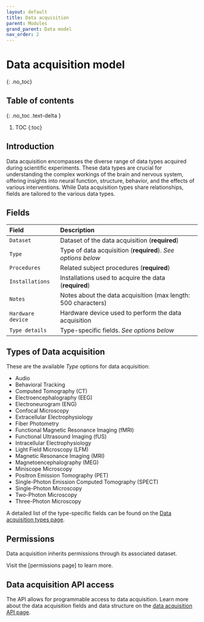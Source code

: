 ```yaml
---
layout: default
title: Data acquisition
parent: Modules
grand_parent: Data model
nav_order: 2
---
```


# Data acquisition model
{: .no_toc}

## Table of contents
{: .no_toc .text-delta }

1. TOC
{:toc}

## Introduction

Data acquisition encompasses the diverse range of data types acquired during scientific experiments. These data types are crucial for understanding the complex workings of the brain and nervous system, offering insights into neural function, structure, behavior, and the effects of various interventions. While Data acquisition types share relationships, fields are tailored to the various data types.

## Fields

| Field | Description |
|:------|:------------|
| `Dataset` | Dataset of the data acquisition (**required**) |
| `Type` | Type of data acquisition (**required**). *See options below* |
| `Procedures` | Related subject procedures (**required**) |
| `Installations` | Installations used to acquire the data (**required**) |
| `Notes` | Notes about the data acquisition (max length: 500 characters) |
| `Hardware device` | Hardware device used to perform the data acquisition |
| `Type details` | Type-specific fields. *See options below* |

## Types of Data acquisition

These are the available *Type* options for data acquisition:

- Audio
- Behavioral Tracking
- Computed Tomography (CT)
- Electroencephalography (EEG)
- Electroneurogram (ENG)
- Confocal Microscopy
- Extracellular Electrophysiology
- Fiber Photometry
- Functional Magnetic Resonance Imaging (fMRI)
- Functional Ultrasound Imaging (fUS)
- Intracellular Electrophysiology
- Light Field Microscopy (LFM)
- Magnetic Resonance Imaging (MRI)
- Magnetoencephalography (MEG)
- Miniscope Microscopy
- Positron Emission Tomography (PET)
- Single-Photon Emission Computed Tomography (SPECT)
- Single-Photon Microscopy
- Two-Photon Microscopy
- Three-Photon Microscopy

A detailed list of the type-specific fields can be found on the [Data acquisition types page]({{"datamodel/schemas/experiment_data/"|absolute_url}}).

## Permissions

Data acquisition inherits permissions through its associated dataset.

Visit the [permissions page] to learn more.

## Data acquisition API access

The API allows for programmable access to data acquisition. Learn more about the data acquisition fields and data structure on the [data acquisition API page]({{"api/modules/experiment_data/"|absolute_url}}).
